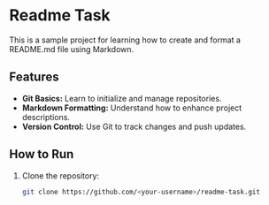 # Readme Task

This is a sample project for learning how to create and format a README.md file using Markdown.

## Features
- **Git Basics:** Learn to initialize and manage repositories.
- **Markdown Formatting:** Understand how to enhance project descriptions.
- **Version Control:** Use Git to track changes and push updates.

## How to Run
1. Clone the repository:
   ```bash
   git clone https://github.com/<your-username>/readme-task.git
